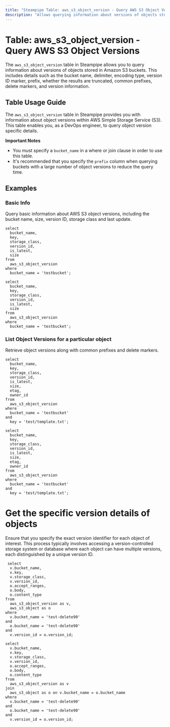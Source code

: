 ```yaml
---
title: "Steampipe Table: aws_s3_object_version - Query AWS S3 Object Versions"
description: "Allows querying information about versions of objects stored in Amazon S3 buckets. This table provides details such as bucket name, delimiter, encoding type, version ID marker, prefix, whether the results are truncated, common prefixes, delete markers, and version information."
---
```


# Table: aws_s3_object_version - Query AWS S3 Object Versions

The `aws_s3_object_version` table in Steampipe allows you to query information about versions of objects stored in Amazon S3 buckets. This includes details such as the bucket name, delimiter, encoding type, version ID marker, prefix, whether the results are truncated, common prefixes, delete markers, and version information.

## Table Usage Guide

The `aws_s3_object_version` table in Steampipe provides you with information about object versions within AWS Simple Storage Service (S3). This table enables you, as a DevOps engineer, to query object version specific details.

**Important Notes**

- You must specify a `bucket_name` in a where or join clause in order to use this table.
- It's recommended that you specify the `prefix` column when querying buckets with a large number of object versions to reduce the query time.

## Examples

### Basic Info

Query basic information about AWS S3 object versions, including the bucket name, size, version ID, storage class and last update.

```sql+postgres
select
  bucket_name,
  key,
  storage_class,
  version_id,
  is_latest,
  size
from
  aws_s3_object_version
where
  bucket_name = 'testbucket';
```

```sql+sqlite
select
  bucket_name,
  key,
  storage_class,
  version_id,
  is_latest,
  size
from
  aws_s3_object_version
where
  bucket_name = 'testbucket';
```

### List Object Versions for a particular object

Retrieve object versions along with common prefixes and delete markers.

```sql+postgres
select
  bucket_name,
  key,
  storage_class,
  version_id,
  is_latest,
  size,
  etag,
  owner_id
from
  aws_s3_object_version
where
  bucket_name = 'testbucket'
and
  key = 'test/template.txt';
```

```sql+sqlite
select
  bucket_name,
  key,
  storage_class,
  version_id,
  is_latest,
  size,
  etag,
  owner_id
from
  aws_s3_object_version
where
  bucket_name = 'testbucket'
and
  key = 'test/template.txt';
```

# Get the specific version details of objects
Ensure that you specify the exact version identifier for each object of interest. This process typically involves accessing a version-controlled storage system or database where each object can have multiple versions, each distinguished by a unique version ID.

```sql+postgres
 select
  v.bucket_name,
  v.key,
  v.storage_class,
  v.version_id,
  o.accept_ranges,
  o.body,
  o.content_type
from
  aws_s3_object_version as v,
  aws_s3_object as o
where
  v.bucket_name = 'test-delete90'
and
  o.bucket_name = 'test-delete90'
and
  v.version_id = o.version_id;
```

```sql+sqlite
select
  v.bucket_name,
  v.key,
  v.storage_class,
  v.version_id,
  o.accept_ranges,
  o.body,
  o.content_type
from
  aws_s3_object_version as v
join
  aws_s3_object as o on v.bucket_name = o.bucket_name
where
  v.bucket_name = 'test-delete90'
and
  o.bucket_name = 'test-delete90'
and
  v.version_id = o.version_id;
```

